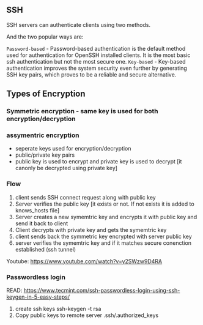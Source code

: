 
## SSH
SSH servers can authenticate clients using two methods.

And the two popular ways are:

```Password-based``` - Password-based authentication is the default method used for authentication for OpenSSH installed clients. It is the most basic ssh authentication but not the most secure one.
```Key-based``` - Key-based authentication improves the system security even further by generating SSH key pairs, which proves to be a reliable and secure alternative.

## Types of Encryption
### Symmetric encryption - same key is used for both encryption/decryption
###  assymentric encryption 
  - seperate keys used for encryption/decryption
  - public/private key pairs
  - public key is used to encrypt and private key is used to decrypt [it canonly be decrypted using private key]

### Flow
  1. client sends SSH connect request along with public key
  2. Server verifies the public key [it exists or not. If not exists it is added to knows_hosts file]
  3. Server creates a new symemtric key and encrypts it with public key and send it back to client
  4. Client decrypts with private key and gets the symemtric key
  5. client sends back the symmetric key encrypted with server public key
  6. server verifies the symemtric key and if it matches secure conenction established (ssh tunnel)

Youtube: https://www.youtube.com/watch?v=y2SWzw9D4RA

### Passwordless login
READ: https://www.tecmint.com/ssh-passwordless-login-using-ssh-keygen-in-5-easy-steps/

 1. create ssh keys  ssh-keygen -t rsa
 2. Copy public keys to remote server .ssh/.authorized_keys
